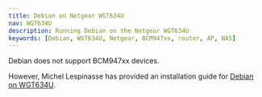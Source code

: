 ```yaml
---
title: Debian on Netgear WGT634U
nav: WGT634U
description: Running Debian on the Netgear WGT634U
keywords: [Debian, WGT634U, Netgear, BCM947xx, router, AP, NAS]
---
```


<div class="alert alert-danger">

Debian does not support BCM947xx devices.

</div>

However, Michel Lespinasse has provided an installation guide for
<a href = "http://people.zoy.org/~walken/wgt634u/HOWTO.html">Debian on
WGT634U</a>.

